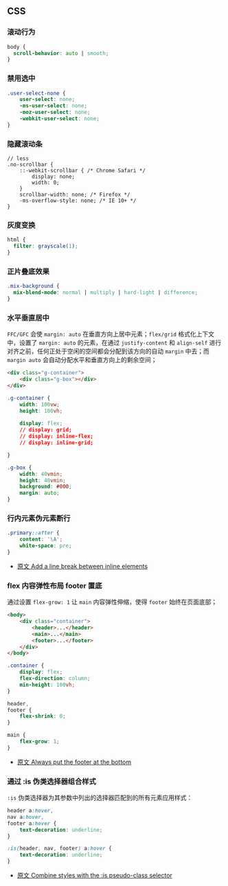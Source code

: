 
## CSS

### 滚动行为

```css
body {
  scroll-behavior: auto | smooth;
}
```

### 禁用选中

```css
.user-select-none {
    user-select: none;
    -ms-user-select: none;
    -moz-user-select: none;
    -webkit-user-select: none;
}
```

### 隐藏滚动条

```less
// less
.no-scrollbar {
    ::-webkit-scrollbar { /* Chrome Safari */
        display: none;
        width: 0;
    }
    scrollbar-width: none; /* Firefox */
    -ms-overflow-style: none; /* IE 10+ */
}
```

### 灰度变换

```css
html {
  filter: grayscale(1);
}
```

### 正片叠底效果

```css
.mix-background {
  mix-blend-mode: normal | multiply | hard-light | difference;
}
```

### 水平垂直居中

`FFC/GFC` 会使 `margin: auto` 在垂直方向上居中元素；`flex/grid` 格式化上下文中，设置了 `margin: auto` 的元素，在通过 `justify-content` 和 `align-self` 进行对齐之前，任何正处于空闲的空间都会分配到该方向的自动 `margin` 中去；而 `margin auto` 会自动分配水平和垂直方向上的剩余空间；

```html
<div class="g-container">
    <div class="g-box"></div>
</div>
```

```css
.g-container {
    width: 100vw;
    height: 100vh;
    
    display: flex;
    // display: grid;
    // display: inline-flex;
    // display: inline-grid;

}

.g-box {
    width: 40vmin;
    height: 40vmin;
    background: #000;
    margin: auto;
}
```

### 行内元素伪元素断行

```css
.primary::after {
    content: '\A';
    white-space: pre;
}
```

- [原文 Add a line break between inline elements](https://getfrontend.tips/add-a-line-break-between-inline-elements/)

### flex 内容弹性布局 footer 置底

通过设置 `flex-grow: 1` 让 `main` 内容弹性伸缩，使得 `footer` 始终在页面底部；

```html
<body>
    <div class="container">
        <header>...</header>
        <main>...</main>
        <footer>...</footer>
    </div>
</body>
```

```css
.container {
    display: flex;
    flex-direction: column;
    min-height: 100vh;
}

header,
footer {
    flex-shrink: 0;
}

main {
    flex-grow: 1;
}
```

- [原文 Always put the footer at the bottom](https://getfrontend.tips/always-put-the-footer-at-the-bottom/)

### 通过 :is 伪类选择器组合样式

`:is` 伪类选择器为其参数中列出的选择器匹配到的所有元素应用样式：

```css
header a:hover,
nav a:hover,
footer a:hover {
    text-decoration: underline;
}

:is(header, nav, footer) a:hover {
    text-decoration: underline;
}
```

- [原文 Combine styles with the :is pseudo-class selector](https://getfrontend.tips/combine-styles-with-the-is-pseudo-class-selector/)